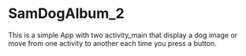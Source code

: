# SamDogAlbum_2
This is a simple App with two activity_main that display a dog image or move from one activity to another each time you press a button.

